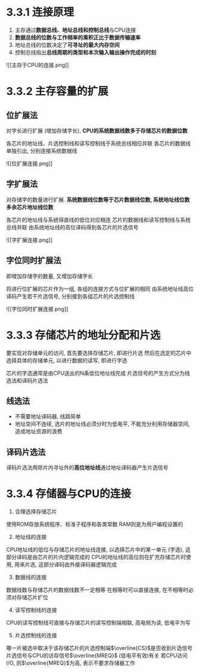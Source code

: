 # 3.3.1 连接原理

1. 主存通过**数据总线、地址总线和控制总线**与CPU连接
2. **数据总线的位数与工作频率的乘积正比于数据传输速率**
3. 地址总线的位数决定了**可寻址的最大内存空间**
4. 控制总线指出**总线周期的类型和本次输入输出操作完成的时刻**

![[主存于CPU的连接.png]]

# 3.3.2 主存容量的扩展

## 位扩展法

对字长进行扩展 (增加存储字长), **CPU的系统数据线数多于存储芯片的数据位数**

各芯片的地址线、片选控制线和读写控制线于系统总线相应并联
各芯片的数据线单独引出, 分别连接系统数据线

![[位扩展连接.png]]

## 字扩展法

对存储字的数量进行扩展. **系统数据线位数等于芯片数据线位数, 系统地址线位数多余芯片地址线位数**

各芯片的地址线与系统得直线的低位对应相连
芯片的数据线和读写控制线与系统总线并联
由系统地址线的高位译码得到各芯片的片选信号

![[字扩展连接.png]]

## 字位同时扩展法

即增加存储字的数量, 又增加存储字长

将进行位扩展的芯片作为一组, 各组的连接方式与位扩展的相同
由系统地址线高位译码产生若干片选信号, 分别接到各组芯片的片选控制线

![[字位同时扩展连接.png]]

# 3.3.3 存储芯片的地址分配和片选

要实现对存储单元的访问, 首先要选择存储芯片, 即进行片选
然后在选定的芯片中选择具体的存储单元, 以进行数据的读写, 即进行字选

芯片的字选通常是由CPU送出的N条低位地址线完成
片选信号的产生方式分为线选法和译码片选法

## 线选法

+ 不需要地址译码器, 线路简单
+ 地址空间不连续, 选片的地址线必须分时为低电平, 不能充分利用存储器空间, 造成地址资源的浪费

## 译码片选法

译码片选法用除片内寻址外的**高位地址线**通过地址译码器产生片选信号

# 3.3.4 存储器与CPU的连接

1. 合理选择存储芯片

使用ROM存放系统程序、标准子程序和各类常数
RAM则是为用户编程设置的

2. 地址线的连接

CPU地址线的低位与存储芯片的地址线连接, 以选择芯片中的某一单元 (字选), 这部分译码是由芯片的片内逻辑完成的
CPU的地址线的高位则在扩充存储芯片时使用, 用来片选, 这部分译码由外接译码器逻辑完成

3. 数据线的连接

数据线数与存储芯片的数据线数不一定相等
在相等时可以直接连接, 在不相等时必须对存储芯片扩位

4. 读写控制线的连接

CPU的读写控制线可直接与存储芯片的读写控制端相联, 高电频为读, 低电平为写

5. 片选控制线的连接

哪一片被选中取决于该存储芯片的片选控制端$\overline{CS}$是否收到片选信号
片选信号与CPU的访存信号$\overline{MREQ}$ (低电平有效)有关
若CPU访问I/O, 则$\overline{MREQ}$为高, 表示不要求存储器工作